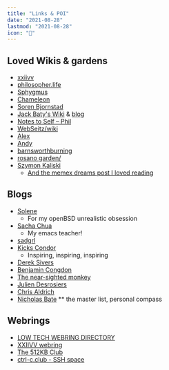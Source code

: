 ```yaml
---
title: "Links & POI"
date: "2021-08-28"
lastmod: "2021-08-28"
icon: "🧒"
---
```


## Loved Wikis & gardens
* [xxiivv](https://wiki.xxiivv.com/)
* [philosopher.life](http://philosopher.life/)
* [Sphygmus](https://sphygm.us/)
* [Chameleon](https://wiki.waifu.haus/)
* [Soren Bjornstad](https://zettelkasten.sorenbjornstad.com/)
* [Jack Baty's Wiki](https://rudimentarylathe.wiki/) & [blog](https://www.baty.net)
* [Notes to Self – Phil](https://youneedastereo.com/)
* [WebSeitz/wiki](http://webseitz.fluxent.com/wiki/)
* [Alex](https://alexschroeder.ch/wiki/SiteMap)
* [Andy](https://notes.andymatuschak.org/About_these_notes)
* [barnsworthburning](https://barnsworthburning.net/spaces/i/barnsworthburningnet)
* [rosano garden/](https://rosano.hmm.garden/)
* [Szymon Kaliski](https://szymonkaliski.com/notes/)
  * [And the memex dreams post I loved reading](https://szymonkaliski.com/writing/2020-04-19-memex-dreams)

## Blogs
* [Solene](https://dataswamp.org/~solene/)
  * For my openBSD unrealistic obsession
* [Sacha Chua](https://sachachua.com/blog/)
  * My emacs teacher!
* [sadgrl](https://sadgrl.online/)
* [Kicks Condor](https://kickscondor.com/)
  * Inspiring, inspiring, inspiring
* [Derek Sivers](http://sivers.org)
* [Benjamin Congdon](https://benjamincongdon.me/)
* [The near-sighted monkey](https://thenearsightedmonkey.tumblr.com/)
* [Julien Desrosiers](https://www.juliendesrosiers.com/blog.php)
* [Chris Aldrich](https://boffosocko.com/)
* [Nicholas Bate](http://nicholasbate.typepad.com/nicholas_bate/)
** the master list, personal compass


## Webrings
* [LOW TECH WEBRING DIRECTORY](https://emreed.net/LowTech_Directory.html)
* [XXIIVV webring](https://webring.xxiivv.com/)
* [The 512KB Club](https://512kb.club/)
* [ctrl-c.club - SSH space](https://ctrl-c.club/)
